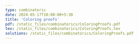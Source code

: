 ```yaml
---
type: combinatoric
date: 2024-05-17T10:00:00+5:30
title: 'Coloring proofs'
pdf: /static_files/combinatorics/ColoringProofs.pdf
tex: /static_files/combinatorics/ColoringProofs.tex
solutions: /static_files/combinatorics/ColoringProofs.pdf
---
```

